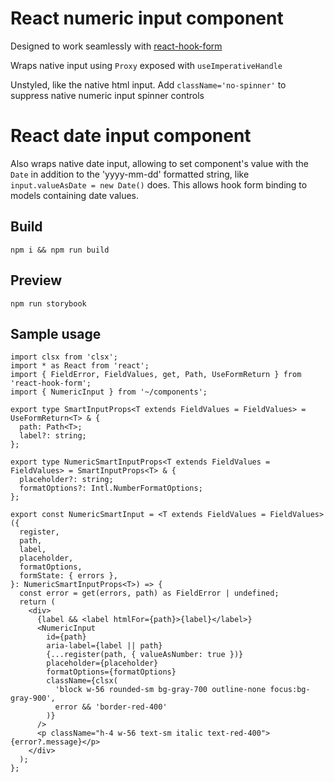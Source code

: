 # React numeric input component

Designed to work seamlessly with [react-hook-form](https://react-hook-form.com/)

Wraps native input using `Proxy` exposed with `useImperativeHandle`

Unstyled, like the native html input. Add `className='no-spinner'` to suppress native numeric input spinner controls

# React date input component

Also wraps native date input, allowing to set component's value with the `Date` in addition to the 'yyyy-mm-dd' formatted string, like `input.valueAsDate = new Date()` does. This allows hook form binding to models containing date values.

## Build

`npm i && npm run build`

## Preview

`npm run storybook`

## Sample usage

```
import clsx from 'clsx';
import * as React from 'react';
import { FieldError, FieldValues, get, Path, UseFormReturn } from 'react-hook-form';
import { NumericInput } from '~/components';

export type SmartInputProps<T extends FieldValues = FieldValues> = UseFormReturn<T> & {
  path: Path<T>;
  label?: string;
};

export type NumericSmartInputProps<T extends FieldValues = FieldValues> = SmartInputProps<T> & {
  placeholder?: string;
  formatOptions?: Intl.NumberFormatOptions;
};

export const NumericSmartInput = <T extends FieldValues = FieldValues>({
  register,
  path,
  label,
  placeholder,
  formatOptions,
  formState: { errors },
}: NumericSmartInputProps<T>) => {
  const error = get(errors, path) as FieldError | undefined;
  return (
    <div>
      {label && <label htmlFor={path}>{label}</label>}
      <NumericInput
        id={path}
        aria-label={label || path}
        {...register(path, { valueAsNumber: true })}
        placeholder={placeholder}
        formatOptions={formatOptions}
        className={clsx(
          'block w-56 rounded-sm bg-gray-700 outline-none focus:bg-gray-900',
          error && 'border-red-400'
        )}
      />
      <p className="h-4 w-56 text-sm italic text-red-400">{error?.message}</p>
    </div>
  );
};

```

